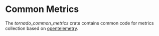 # Common Metrics

The *tornado_common_metrics* crate contains common code for metrics collection based on 
[opentelemetry](https://github.com/open-telemetry/opentelemetry-rust).
